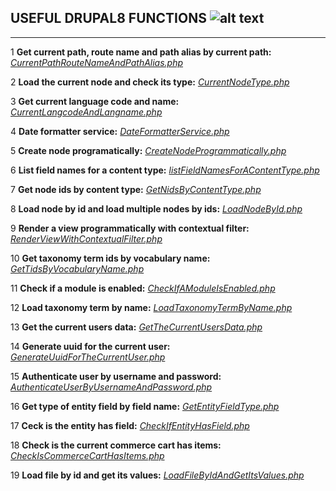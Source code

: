 
## USEFUL DRUPAL8 FUNCTIONS ![alt text](https://goo.gl/nHNCGw "Drupal 8 Logo")
---------------------

1 **Get current path, route name and path alias by current path:**
    *[CurrentPathRouteNameAndPathAlias.php](https://github.com/BoldizArt/UsefulDrupal8Functions/blob/master/CurrentPathRouteNameAndPathAlias.php)*

2 **Load the current node and check its type:**
    *[CurrentNodeType.php](https://github.com/BoldizArt/UsefulDrupal8Functions/blob/master/CurrentNodeType.php)*

3 **Get current language code and name:**
    *[CurrentLangcodeAndLangname.php](https://github.com/BoldizArt/UsefulDrupal8Functions/blob/master/CurrentLangcodeAndLangname.php)*

4 **Date formatter service:**
    *[DateFormatterService.php](https://github.com/BoldizArt/UsefulDrupal8Functions/blob/master/DateFormatterService.php)*

5 **Create node programatically:**
    *[CreateNodeProgrammatically.php](https://github.com/BoldizArt/UsefulDrupal8Functions/blob/master/CreateNodeProgrammatically.php)*

6 **List field names for a content type:**
    *[listFieldNamesForAContentType.php](https://github.com/BoldizArt/UsefulDrupal8Functions/blob/master/listFieldNamesForAContentType.php)*

7 **Get node ids by content type:**
    *[GetNidsByContentType.php](https://github.com/BoldizArt/UsefulDrupal8Functions/blob/master/GetNidsByContentType.php)*

8 **Load node by id and load multiple nodes by ids:**
    *[LoadNodeById.php](https://github.com/BoldizArt/UsefulDrupal8Functions/blob/master/LoadNodeById.php)*

9 **Render a view programmatically with contextual filter:**
    *[RenderViewWithContextualFilter.php](https://github.com/BoldizArt/UsefulDrupal8Functions/blob/master/RenderViewWithContextualFilter.php)*

10 **Get taxonomy term ids by vocabulary name:**
    *[GetTidsByVocabularyName.php](https://github.com/BoldizArt/UsefulDrupal8Functions/blob/master/GetTidsByVocabularyName.php)*

11 **Check if a module is enabled:**
    *[CheckIfAModuleIsEnabled.php](https://github.com/BoldizArt/UsefulDrupal8Functions/blob/master/CheckIfAModuleIsEnabled.php)*

12 **Load taxonomy term by name:**
    *[LoadTaxonomyTermByName.php](https://github.com/BoldizArt/UsefulDrupal8Functions/blob/master/LoadTaxonomyTermByName.php)*

13 **Get the current users data:**
    *[GetTheCurrentUsersData.php](https://github.com/BoldizArt/UsefulDrupal8Functions/blob/master/GetTheCurrentUsersData.php)*

14 **Generate uuid for the current user:**
    *[GenerateUuidForTheCurrentUser.php](https://github.com/BoldizArt/UsefulDrupal8Functions/blob/master/GenerateUuidForTheCurrentUser.php)*

15 **Authenticate user by username and password:**
    *[AuthenticateUserByUsernameAndPassword.php](https://github.com/BoldizArt/UsefulDrupal8Functions/blob/master/AuthenticateUserByUsernameAndPassword.php)*

16 **Get type of entity field by field name:**
    *[GetEntityFieldType.php](https://github.com/BoldizArt/UsefulDrupal8Functions/blob/master/GetEntityFieldType.php)*

17 **Ceck is the entity has field:**
    *[CheckIfEntityHasField.php](https://github.com/BoldizArt/UsefulDrupal8Functions/blob/master/CheckIfEntityHasField.php)*

18 **Check is the current commerce cart has items:**
    *[CheckIsCommerceCartHasItems.php](https://github.com/BoldizArt/UsefulDrupal8Functions/blob/master/CheckIsCommerceCartHasItems.php)*

19 **Load file by id and get its values:**
    *[LoadFileByIdAndGetItsValues.php](https://github.com/BoldizArt/UsefulDrupal8Functions/blob/master/LoadFileByIdAndGetItsValues.php)*

